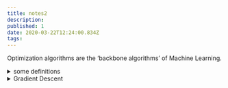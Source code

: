 ```yaml
---
title: notes2
description: 
published: 1
date: 2020-03-22T12:24:00.834Z
tags: 
---
```




Optimization algorithms are the ‘backbone algorithms’ of Machine Learning.

<details>
<summary>some definitions</summary>
		
An **Optimization algorithm** is executed a predefined number of times and is used to find optimal solutions to problems, in mathematical terms, these ‘problems’ are referred to as functions.
		
**Gradient Descent** is an optimization algorithm used to find values that reduce the cost function.  This is done through the calculation of a gradient value, that is utilized to select values at each step that finds the local minimum of a cost function. The negative of the gradient is used to find the local minimum.
		
The **Cost function** quantifies ‘how well’ a machine learning model performs. The quantification is an output(cost) based on a set of inputs, which are referred to as parameter values. The parameter values are used to estimate a prediction, and the ‘cost’ is the difference between the prediction and the actual values.
		


The smallest parameter values that lie within the entire domain of a cost function
is called a **Global Minimum**. A **local minimum** refers to the lowest parameter values that lie within a set range of the cost function.

**Convergence** describes the notion of movement towards optimal parameter values or global minimum when used in the context of machine learning.

An **activation function** (also: ‘squashing function’) is a mathematical operation that transforms the result or signals of neurons into a normalized output. The purpose of an activation function as a component of a neural network is to introduce non-linearity within the network. The inclusion of an activation function enables the neural network to have greater representational power and solve complex functions.

**common activation functions**
- Sigmoid function
- ReLU
- Softmax function
- ReLU (Rectified Linear Unit)

A type of activation function that transforms the value results of a neuron.
The transformation imposed by ReLU on values from a neuron is represented by the formula y=max(0,x). The ReLU activation function clamps down any negative values from the neuron to 0, and positive values remain unchanged. The result of this mathematical transformation is utilized as the output of the current layer and used as input to a consecutive layer within a neural network.
In the matter of Vanishing gradient, ReLU is a standard solution to limiting or avoiding the effect of vanishing gradient on a neural network.

**Softmax**
A type of activation function that is utilized to derive the probability distribution of a set of numbers within an input vector.
</details>
  
<details>
<summary>Gradient Descent</summary>

Gradient Descent is a very common optimization algorithm, and most likely, the first optimization algorithm a lot of Machine learning engineers and Data scientists are introduced to.
Let's paint a picture. We have a cost function, and we need to find the optimum solution to solve the cost function. Here comes gradient descent, an algorithm that works by making changes to the values of the parameters that are within the model, all in the purpose of minimizing the cost function. An example of a cost function is [Mean Squared Error](https://en.wikipedia.org/wiki/Mean_squared_error).

Gradient descent intrinsic functionality works by finding the direction to take towards a local minimum based on the calculated gradient obtained from the error function with respect to the parameters at a particular data point.
It might help to understand gradient descent with some imagery and visualization.
Let’s use a graph that contains a bowl-shaped curve, and a ball, placed on the top left side of the curve. The ball represents a certain point (value) in the parameter space that is initially randomly chosen, and the curve represents the cost values plotted against a range of parameter values. The goal is to reach the parameter value that provides the lowest cost value.
On the x-axis of the plot is a value representing the cost, and on the y-axis is a value denoted by ‘X’ that represents the range of parameter values that we are utilizing to solve the cost function.
￼
￼
Image of a cost function curvature
The minimum (singular)/minima(plural) is a point within the slope where the optimum value that minimizes the cost function exists, and gradient descent is the algorithm that guides our ball towards the minimum at several steps (iterations).
To solve the cost function, we are looking for the lowest point of the curve, and this is the point where the gradient is zero or close to zero.
Quick note: Cost function curve aren’t always necessarily a nice bowl shape with one local minima. In the example used in the image above there is only one input paramter(1 dimensional paramter space) to the cost fucntion, but in practice, the parameter space tends to have more dimensions.
Batch Gradient Descent
We understand how gradient descent works and can now apply it to our training data. The application of the gradient descent algorithm to training data comes in various forms. One form is called Batch Gradient Descent (BGD).
In the image above, we take steps towards a local minimum. In BGD, we actually utilize every training data at our disposal to decide as to which direction and by how much we move towards a minimum. We use all our training data at each step.
For extensive training data, the training process can be prolonged but can be computationally efficient as we do not make any changes to our model parameters as often as other variants of gradient descent.
Although BGD is not memory efficient, as you can imagine that we require all our datasets available in memory when training a model.
Stochastic Gradient Descent
On the other side of the coin to BGD, we have Stochastic Gradient Descent (SGD).
As opposed to iterating through every data within our training set and then making a step towards a local minimum, SGD works by actually picking a single data point from the training set and computing the gradient, based on this single data point.
You can probably tell that between BGD and SGD, SGD is the faster algorithm since you are computing the gradient based on a single instance of the data as opposed to the entire dataset, but at what cost.
Updates made within the parameter space during gradient descent can be noisy when using SGD. The noisiness characteristic of SGD is a result of its random nature that occurs when selecting data points from the training set to compute gradients from at each step.
To accommodate for the noisiness nature of SGD and ensure we reach an optimum parameter value, we have to iterate over the training data a certain number of times and ensure that at the beginning of the gradient descent process, the training data is shuffled.
Noise leads to ambiguous parameter values to solve the cost function, although given enough time, SGD will approach a local minimum. The noisiness and random nature of SGD are also beneficial. It’s useful for when the algorithm gets ‘stuck’ in a local minimum that isn’t the global minimum.
In comparison to BGD, SGD has the benefit of escaping local minimums and finding the global minimum due to its random and erratic nature when allocating parameter values at each step.

But BGD parameter values are closer to the global minimum and optimal in comparison to SGD. There is a trade-off between speed and optimality when faced with selecting between both variants of the gradient descent algorithms.

Mini Batch Gradient Descent

How about an approach that leverages the good characteristics of both SGD and BGD.
Mini Batch Gradient Descent computes the gradient based on randomly selected data within the training set just like SGD but does not include the entire dataset when computing gradients, so it’s also not quite BGD. You could say it’s a hybrid.
Mini Batch GD uses a small number of data when computing gradients; in comparison to BGD, it’s faster, but when compared to SGD, it’s still slower.
The advantage of Mini Batch GD to SGD is the reduction in noise within the parameter space. This means that utilizing Mini Batch GD, means optimum parameter values are more reachable.
</details>